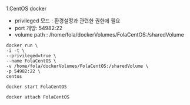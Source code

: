 1.CentOS docker
* privileged 모드 : 환경설정과 관련한 권한에 필요
* port 개방: 54982:22
* volume path : /home/fola/dockerVolumes/FolaCentOS:/sharedVolume



```shell
docker run \
-i -t \
--privileged=true \
--name FolaCentOS \
-v /home/fola/dockerVolumes/FolaCentOS:/sharedVolume \
-p 54982:22 \
centos

```

```shell
docker start FolaCentOS
```

```shell
docker attach FolaCentOS
```